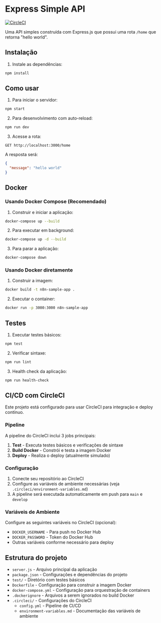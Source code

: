 # Express Simple API

[![CircleCI](https://circleci.com/gh/thcerutti/n8n-sample-app.svg?style=svg)](https://circleci.com/gh/thcerutti/n8n-sample-app)

Uma API simples construída com Express.js que possui uma rota `/home` que retorna "hello world".

## Instalação

1. Instale as dependências:
```bash
npm install
```

## Como usar

1. Para iniciar o servidor:
```bash
npm start
```

2. Para desenvolvimento com auto-reload:
```bash
npm run dev
```

3. Acesse a rota:
```
GET http://localhost:3000/home
```

A resposta será:
```json
{
  "message": "hello world"
}
```

## Docker

### Usando Docker Compose (Recomendado)

1. Construir e iniciar a aplicação:
```bash
docker-compose up --build
```

2. Para executar em background:
```bash
docker-compose up -d --build
```

3. Para parar a aplicação:
```bash
docker-compose down
```

### Usando Docker diretamente

1. Construir a imagem:
```bash
docker build -t n8n-sample-app .
```

2. Executar o container:
```bash
docker run -p 3000:3000 n8n-sample-app
```

## Testes

1. Executar testes básicos:
```bash
npm test
```

2. Verificar sintaxe:
```bash
npm run lint
```

3. Health check da aplicação:
```bash
npm run health-check
```

## CI/CD com CircleCI

Este projeto está configurado para usar CircleCI para integração e deploy contínuo.

### Pipeline

A pipeline do CircleCI inclui 3 jobs principais:

1. **Test** - Executa testes básicos e verificações de sintaxe
2. **Build Docker** - Constrói e testa a imagem Docker
3. **Deploy** - Realiza o deploy (atualmente simulado)

### Configuração

1. Conecte seu repositório ao CircleCI
2. Configure as variáveis de ambiente necessárias (veja `.circleci/environment-variables.md`)
3. A pipeline será executada automaticamente em push para `main` e `develop`

### Variáveis de Ambiente

Configure as seguintes variáveis no CircleCI (opcional):
- `DOCKER_USERNAME` - Para push no Docker Hub
- `DOCKER_PASSWORD` - Token do Docker Hub
- Outras variáveis conforme necessário para deploy

## Estrutura do projeto

- `server.js` - Arquivo principal da aplicação
- `package.json` - Configurações e dependências do projeto
- `test/` - Diretório com testes básicos
- `Dockerfile` - Configuração para construir a imagem Docker
- `docker-compose.yml` - Configuração para orquestração de containers
- `.dockerignore` - Arquivos a serem ignorados no build Docker
- `.circleci/` - Configurações do CircleCI
  - `config.yml` - Pipeline de CI/CD
  - `environment-variables.md` - Documentação das variáveis de ambiente
